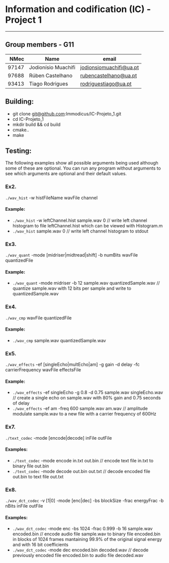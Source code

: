 # Information and codification (IC) - Project 1

---

## Group members - G11

|  NMec | Name                | email                   |
| ----: | ------------------- | ----------------------- |
| 97147 | Jodionísio Muachifi | jodionsiomuachifi@ua.pt |
| 97688 | Rúben Castelhano    | rubencastelhano@ua.pt   |
| 93413 | Tiago Rodrigues     | rodriguestiago@ua.pt    |

## Building:

- git clone git@github.com:Immodicus/IC-Projeto_1.git
- cd IC-Projeto_1
- mkdir build && cd build
- cmake..
- make

## Testing:
The following examples show all possible arguments being used although some of these are optional. You can run any program without arguments to see which arguments are optional and their default values.

### Ex2.
`./wav_hist` -w histFileName wavFile channel 

#### Example:
- `./wav_hist` -w leftChannel.hist sample.wav 0 // write left channel histogram to file leftChannel.hist which can be viewed with Histogram.m
- `./wav_hist` sample.wav 0 // write left channel histogram to stdout

### Ex3.
`./wav_quant` -mode [midriser|midtread|shift] -b numBits wavFile quantizedFile

#### Example:
- `./wav_quant` -mode midriser -b 12 sample.wav quantizedSample.wav // quantize sample.wav with 12 bits per sample and write to quantizedSample.wav

### Ex4.
`./wav_cmp` wavFile quantizedFile

#### Example:
- `./wav_cmp` sample.wav quantizedSample.wav

### Ex5.
`./wav_effects` -ef [singleEcho|multEcho|am] -g gain -d delay -fc carrierFrequency wavFile effectsFile

#### Example:
- `./wav_effects` -ef singleEcho -g 0.8 -d 0.75 sample.wav singleEcho.wav // create a single echo on sample.wav with 80% gain and 0.75 seconds of delay
- `./wav_effects` -ef am -freq 600 sample.wav am.wav // amplitude modulate sample.wav to a new file with a carrier frequency of 600Hz

### Ex7.
`./text_codec` -mode [encode|decode] inFile outFile

#### Examples:
- `./text_codec` -mode encode in.txt out.bin // encode text file in.txt to binary file out.bin
- `./text_codec` -mode decode out.bin out.txt // decode encoded file out.bin to text file out.txt

### Ex8.

`./wav_dct_codec` -v [1|0] -mode [enc|dec] -bs blockSize -frac energyFrac -b nBits inFile outFile

#### Examples:
- `./wav_dct_codec` -mode enc -bs 1024 -frac 0.999 -b 16 sample.wav encoded.bin // encode audio file sample.wav to binary file encoded.bin in blocks of 1024 frames mantaining 99.9% of the original signal energy and with 16 bit coefficients
- `./wav_dct_codec` -mode dec encoded.bin decoded.wav // decode previously encoded file encoded.bin to audio file decoded.wav
